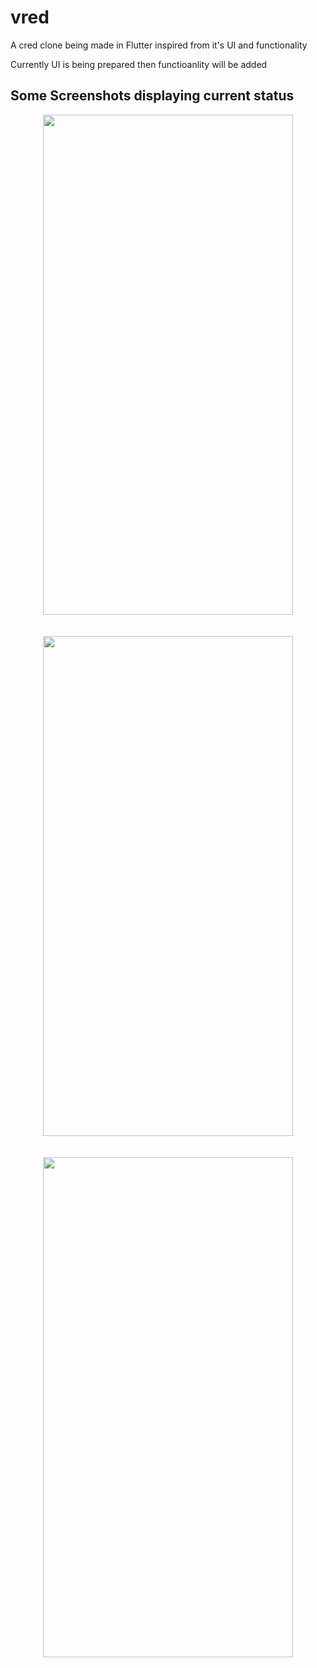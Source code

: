 # vred

A cred clone being made in Flutter inspired from it's UI and functionality

Currently UI is being prepared then functioanlity will be added

## Some Screenshots displaying current status

<p align="center">
<img src="https://user-images.githubusercontent.com/56734311/189045715-9c026896-6534-4400-aaa8-c337d224fa28.png" height="800" width="400" align="center">
<br><br><br>
<img src="https://user-images.githubusercontent.com/56734311/189045879-ace33aa0-3331-40cd-8630-e62d9853859a.png" height="800" width="400" align="center">
<br><br><br>
<img src="https://user-images.githubusercontent.com/56734311/189045972-ddd6e963-7e68-431c-b631-52f84cf8b06c.png" height="800" width="400" align="center">
</p>
